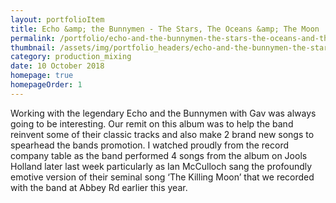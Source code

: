 ```yaml
---
layout: portfolioItem
title: Echo &amp; the Bunnymen - The Stars, The Oceans &amp; The Moon
permalink: /portfolio/echo-and-the-bunnymen-the-stars-the-oceans-and-the-moon/
thumbnail: /assets/img/portfolio_headers/echo-and-the-bunnymen-the-stars-the-oceans-and-the-moon.jpg
category: production_mixing
date: 10 October 2018
homepage: true
homepageOrder: 1
---
```


Working with the legendary Echo and the Bunnymen with Gav was always going to be interesting. Our remit on this album was to help the band reinvent some of their classic tracks and also make 2 brand new songs to spearhead the bands promotion. I watched proudly from the record company table as the band performed 4 songs from the album on Jools Holland later last week particularly as Ian McCulloch sang the profoundly emotive version of their seminal song ‘The Killing Moon’ that we recorded with the band at Abbey Rd earlier this year.